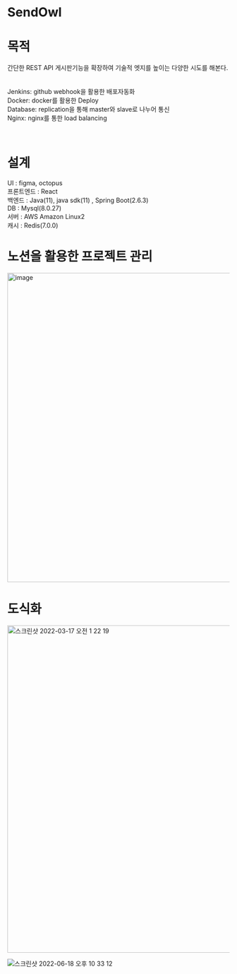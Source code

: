 # SendOwl

# 목적
간단한 REST API 게시판기능을 확장하여 기술적 엣지를 높이는 다양한 시도를 해본다.<br>
<br>
<br>
Jenkins: github webhook을 활용한 배포자동화<br>
Docker: docker를 활용한 Deploy<br>
Database: replication을 통해 master와 slave로 나누어 통신<br>
Nginx: nginx를 통한 load balancing<br>



<br>

# 설계
UI : figma, octopus<br>
프론트엔드 : React<br>
백엔드 : Java(11), java sdk(11) , Spring Boot(2.6.3)<br>
DB : Mysql(8.0.27)<br>
서버 : AWS Amazon Linux2<br>
캐시 : Redis(7.0.0)
<br>

# 노션을 활용한 프로젝트 관리
<img width="700" alt="image" src="https://user-images.githubusercontent.com/52245525/166128015-398cbe6f-c5ce-490f-808c-2a1f956e8be4.png">


# 도식화
<img width="741" alt="스크린샷 2022-03-17 오전 1 22 19" src="https://user-images.githubusercontent.com/52245525/158638109-8007372d-f6eb-4bd5-bee1-05fea88d17f5.png">

![스크린샷 2022-06-18 오후 10 33 12](https://user-images.githubusercontent.com/52245525/174440023-931f63f9-53fd-4992-b31f-fffe0b5973ea.png)
